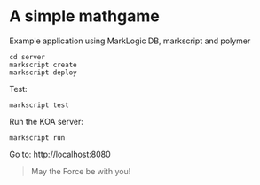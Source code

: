 # A simple mathgame
Example application using MarkLogic DB, markscript and polymer

```
cd server
markscript create
markscript deploy
```

Test:

`markscript test`

Run the KOA server:

`markscript run`

Go to:
http://localhost:8080

> May the Force be with you!
